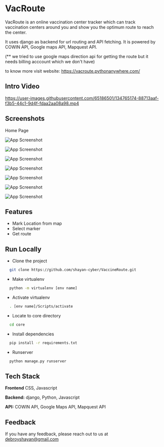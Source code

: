 
# VacRoute
VacRoute is an online vaccination center tracker which can track vaccination centers around you and show you the optimum route to reach the center.



It uses django as backend for url routing and API fetching.
It is powered by COWIN API, Google maps API, Mapquest API.

(** we tried to use google maps direction api for getting the route but it needs billing acccount which we don't have)


to know more visit website: https://vacroute.pythonanywhere.com/
## Intro Video
https://user-images.githubusercontent.com/65186501/134765174-88713aaf-f3b5-44c1-9d4f-fdaa2aa08a98.mp4


## Screenshots

Home Page

![App Screenshot](https://i.imgur.com/lNCyBMi.png)


![App Screenshot](https://i.imgur.com/VcgkQyW.png)


![App Screenshot](https://i.imgur.com/8ooO485.png)


![App Screenshot](https://i.imgur.com/AncOCdy.png)


![App Screenshot](https://i.imgur.com/COvwr9c.png)


![App Screenshot](https://i.imgur.com/xtiBCH8.png)


![App Screenshot](https://i.imgur.com/Bi67MH6.png)







  
## Features

- Mark Location from map
- Select marker
- Get route






  
## Run Locally

- Clone the project

```bash
  git clone https://github.com/shayan-cyber/VaccineRoute.git
```


- Make virtualenv

```bash
  python -m virtualenv [env name]
```
- Activate virtualenv

```bash
  . [env name]/Scripts/activate
```
- Locate to core directory
```bash
  cd core
```

- Install dependencies

```bash
  pip install -r requirements.txt
```


- Runserver

```bash
  python manage.py runserver
```




  
## Tech Stack


**Frontend**  CSS, Javascript

**Backend:** django, Python, Javascript

**API:** COWIN API, Google Maps API, Mapquest API
  
## Feedback

If you have any feedback, please reach out to us at debroyshayan@gmail.com

  
